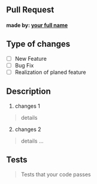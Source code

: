 ## Pull Request
#### made by: [your full name]()
## Type of changes
- [ ] New Feature
- [ ] Bug Fix
- [ ] Realization of planed feature
## Description
 1. changes 1 
> details
 2. changes 2 
> details
 ...
## Tests
> Tests that your code passes
